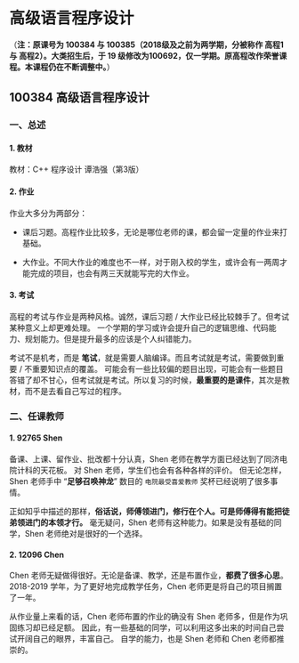 # 高级语言程序设计

（**注：原课号为 100384 与 100385（2018级及之前为两学期，分被称作 高程1 与 高程2）。大类招生后，于 19 级修改为100692，仅一学期。原高程改作荣誉课程。本课程仍在不断调整中。**）

## 100384 高级语言程序设计

### 一、总述

#### 1. 教材

教材：C++ 程序设计 谭浩强（第3版）

#### 2. 作业

作业大多分为两部分：

* 课后习题。高程作业比较多，无论是哪位老师的课，都会留一定量的作业来打基础。

* 大作业。不同大作业的难度也不一样，对于刚入校的学生，或许会有一两周才能完成的项目，也会有两三天就能写完的大作业。

#### 3. 考试

高程的考试与作业是两种风格。诚然，课后习题 / 大作业已经比较棘手了。但考试某种意义上却更难处理。
一个学期的学习或许会提升自己的逻辑思维、代码能力、规划能力。但是提升最多的应该是个人纠错能力。

考试不是机考，而是 **笔试**，就是需要人脑编译。而且考试就是考试，需要做到重要 / 不重要知识点的覆盖。
可能会有一些比较偏的题目出现，可能会有一些题目答错了却不甘心，但考试就是考试。所以复习的时候，**最重要的是课件**，其次是教材，而不是去看自己写过的程序。

### 二、任课教师

#### 1. 92765 Shen

备课、上课、留作业、批改都十分认真，Shen 老师在教学方面已经达到了同济电院计科的天花板。
对 Shen 老师，学生们也会有各种各样的评价。
但无论怎样，Shen 老师手中 “**足够召唤神龙**” 数目的 `电院最受喜爱教师` 奖杯已经说明了很多事情。

正如知乎中描述的那样，**俗话说，师傅领进门，修行在个人。可是师傅得有能把徒弟领进门的本领才行。** 毫无疑问，Shen 老师有这种能力。如果是没有基础的同学，Shen 老师绝对是很好的一个选择。

#### 2. 12096 Chen

Chen 老师无疑做得很好。无论是备课、教学，还是布置作业，**都费了很多心思**。2018-2019 学年，为了更好地完成教学任务，Chen 老师更是将自己的项目搁置了一年。

从作业量上来看的话，Chen 老师布置的作业的确没有 Shen 老师多，但是作为巩固练习却已经足额。
因此，有一些基础的同学，可以利用这多出来的时间自己尝试开阔自己的眼界，丰富自己。
自学的能力，也是 Shen 老师和 Chen 老师都推崇的。

